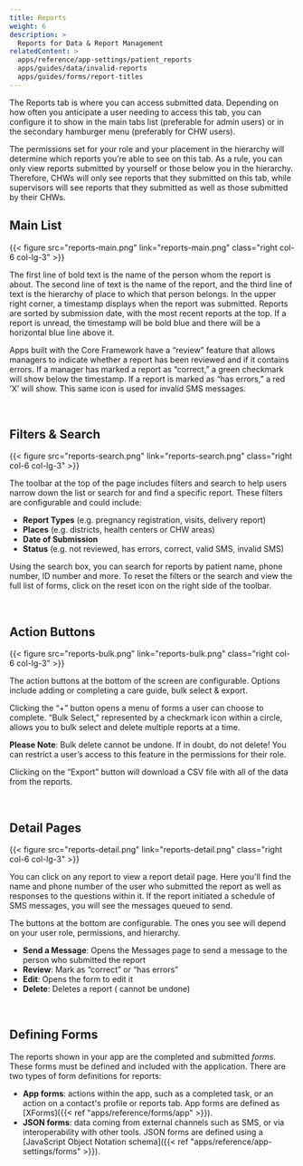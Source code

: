 ```yaml
---
title: Reports
weight: 6
description: >
  Reports for Data & Report Management
relatedContent: >
  apps/reference/app-settings/patient_reports
  apps/guides/data/invalid-reports
  apps/guides/forms/report-titles
---
```


The Reports tab is where you can access submitted data. Depending on how often you anticipate a user needing to access this tab, you can configure it to show in the main tabs list (preferable for admin users) or in the secondary hamburger menu (preferably for CHW users). 

The permissions set for your role and your placement in the hierarchy will determine which reports you’re able to see on this tab. As a rule, you can only view reports submitted by yourself or those below you in the hierarchy. Therefore, CHWs will only see reports that they submitted on this tab, while supervisors will see reports that they submitted as well as those submitted by their CHWs.

## Main List

{{< figure src="reports-main.png" link="reports-main.png" class="right col-6 col-lg-3" >}}

The first line of bold text is the name of the person whom the report is about. The second line of text is the name of the report, and the third line of text is the hierarchy of place to which that person belongs. In the upper right corner, a timestamp displays when the report was submitted. Reports are sorted by submission date, with the most recent reports at the top. If a report is unread, the timestamp will be bold blue and there will be a horizontal blue line above it. 

Apps built with the Core Framework have a “review” feature that allows managers to indicate whether a report has been reviewed and if it contains errors. If a manager has marked a report as “correct,” a green checkmark will show below the timestamp. If a report is marked as “has errors,” a red ‘X’ will show. This same icon is used for invalid SMS messages.

<br clear="all">


## Filters & Search

{{< figure src="reports-search.png" link="reports-search.png" class="right col-6 col-lg-3" >}}

The toolbar at the top of the page includes filters and search to help users narrow down the list or search for and find a specific report. These filters are configurable and could include:

- **Report Types** (e.g. pregnancy registration, visits, delivery report)
- **Places** (e.g. districts, health centers or CHW areas)
- **Date of Submission**
- **Status** (e.g. not reviewed, has errors, correct, valid SMS, invalid SMS)

Using the search box, you can search for reports by patient name, phone number, ID number and more. To reset the filters or the search and view  the full list of forms, click on the reset icon on the right side of the toolbar.

<br clear="all">


## Action Buttons

{{< figure src="reports-bulk.png" link="reports-bulk.png" class="right col-6 col-lg-3" >}}

The action buttons at the bottom of the screen are configurable. Options include adding or completing a care guide, bulk select & export. 

Clicking the “+” button opens a menu of forms a user can choose to complete. “Bulk Select,” represented by a checkmark icon within a circle, allows you to bulk select and delete multiple reports at a time.

**Please Note**: Bulk delete cannot be undone. If in doubt, do not delete! You can restrict a user’s access to this feature in the permissions for their role. 

Clicking on the “Export” button will download a CSV file with all of the data from the reports.

<br clear="all">


## Detail Pages

{{< figure src="reports-detail.png" link="reports-detail.png" class="right col-6 col-lg-3" >}}

You can click on any report to view a report detail page. Here you'll find the name and phone number of the user who submitted the report as well as responses to the questions within it. If the report initiated a schedule of SMS messages, you will see the messages queued to send.

The buttons at the bottom are configurable. The ones you see will depend on your user role, permissions, and hierarchy. 

- **Send a Message**​: Opens the Messages page to send a message to the person who submitted the report
- **Review**: Mark as “correct” or “has errors”
- **Edit**: Opens the form to edit it
- **Delete**: Deletes a report ( cannot be undone)

<br clear="all">


## Defining Forms

The reports shown in your app are the completed and submitted *forms*. These forms must be defined and included with the application. There are two types of form definitions for reports:
- **App forms**: actions within the app, such as a completed task, or an action on a contact's profile or reports tab. App forms are defined as [XForms]({{< ref "apps/reference/forms/app" >}}).
- **JSON forms**: data coming from external channels such as SMS, or via interoperability with other tools. JSON forms are defined using a [JavaScript Object Notation schema]({{< ref "apps/reference/app-settings/forms" >}}). 


